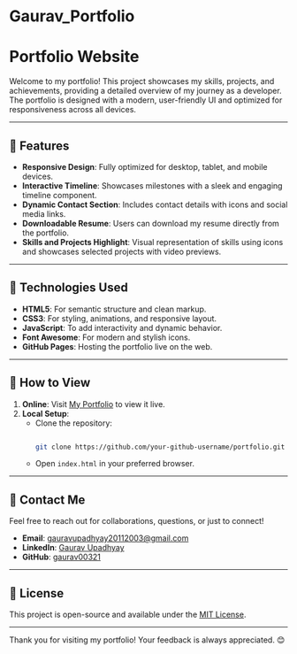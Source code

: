 # Gaurav_Portfolio
# Portfolio Website

Welcome to my portfolio! This project showcases my skills, projects, and achievements, providing a detailed overview of my journey as a developer. The portfolio is designed with a modern, user-friendly UI and optimized for responsiveness across all devices.

---

## 🌟 Features

- **Responsive Design**: Fully optimized for desktop, tablet, and mobile devices.
- **Interactive Timeline**: Showcases milestones with a sleek and engaging timeline component.
- **Dynamic Contact Section**: Includes contact details with icons and social media links.
- **Downloadable Resume**: Users can download my resume directly from the portfolio.
- **Skills and Projects Highlight**: Visual representation of skills using icons and showcases selected projects with video previews.

---

## 🔧 Technologies Used

- **HTML5**: For semantic structure and clean markup.
- **CSS3**: For styling, animations, and responsive layout.
- **JavaScript**: To add interactivity and dynamic behavior.
- **Font Awesome**: For modern and stylish icons.
- **GitHub Pages**: Hosting the portfolio live on the web.

---

## 🚀 How to View

1. **Online**: Visit [My Portfolio](https://gaurav00321.github.io/portfolio) to view it live.
2. **Local Setup**:
   - Clone the repository:
     ```bash
     
     git clone https://github.com/your-github-username/portfolio.git
     ```
   - Open `index.html` in your preferred browser.

---

## 📧 Contact Me

Feel free to reach out for collaborations, questions, or just to connect!  
- **Email**: gauravupadhyay20112003@gmail.com 
- **LinkedIn**: [Gaurav Upadhyay](https://www.linkedin.com/in/gauravupadhyay-tech/)  
- **GitHub**: [gaurav00321](https://github.com/gaurav00321)

---

## 📜 License

This project is open-source and available under the [MIT License](LICENSE).

---

Thank you for visiting my portfolio! Your feedback is always appreciated. 😊


